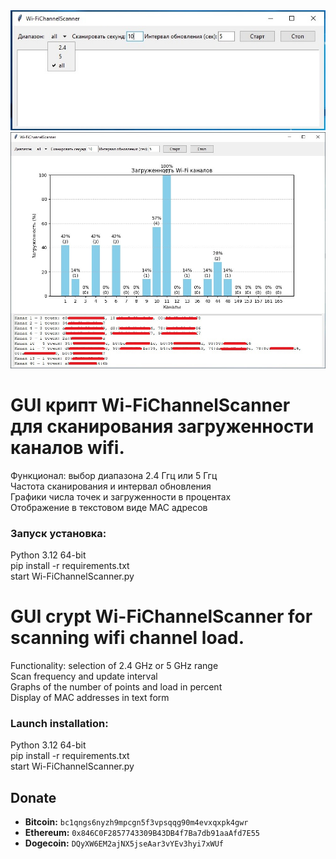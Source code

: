 <img src="https://github.com/Xprograms89/Wi-FiChannelScanner/blob/main/Work1.png" width="671">
<img src="https://github.com/Xprograms89/Wi-FiChannelScanner/blob/main/Work2.png" width="1002">

# GUI крипт Wi-FiChannelScanner для сканирования загруженности каналов wifi.

Функционал: выбор диапазона 2.4 Ггц или 5 Ггц\
Частота сканирования и интервал обновления\
Графики числа точек и загруженности в процентах\
Отображение в текстовом виде MAC адресов


### Запуск установка:
Python 3.12 64-bit\
pip install -r requirements.txt\
start Wi-FiChannelScanner.py

# GUI crypt Wi-FiChannelScanner for scanning wifi channel load.

Functionality: selection of 2.4 GHz or 5 GHz range\
Scan frequency and update interval\
Graphs of the number of points and load in percent\
Display of MAC addresses in text form

### Launch installation:
Python 3.12 64-bit\
pip install -r requirements.txt\
start Wi-FiChannelScanner.py

## Donate
*   **Bitcoin:** `bc1qngs6nyzh9mpcgn5f3vpsqqg90m4evxqxpk4gwr`
*   **Ethereum:** `0x846C0F2857743309B43DB4f7Ba7db91aaAfd7E55`
*   **Dogecoin:** `DQyXW6EM2ajNX5jseAar3vYEv3hyi7xWUf`
